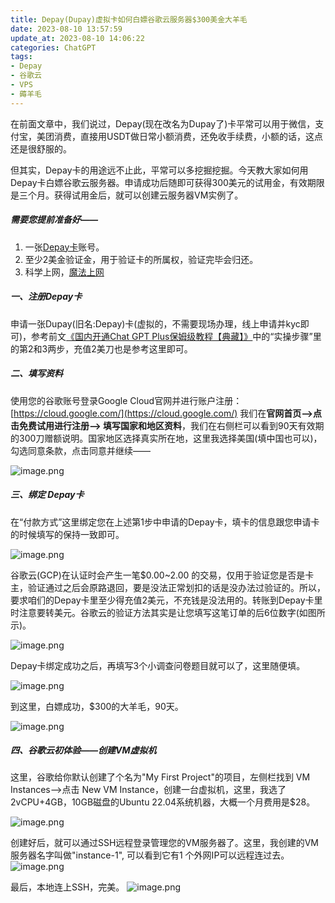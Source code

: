 ```yaml
---
title: Depay(Dupay)虚拟卡如何白嫖谷歌云服务器$300美金大羊毛
date: 2023-08-10 13:57:59
update_at: 2023-08-10 14:06:22
categories: ChatGPT
tags: 
- Depay 
- 谷歌云
- VPS
- 薅羊毛
---
```


在前面文章中，我们说过，Depay(现在改名为Dupay了)卡平常可以用于微信，支付宝，美团消费，直接用USDT做日常小额消费，还免收手续费，小额的话，这点还是很舒服的。  

但其实，Depay卡的用途远不止此，平常可以多挖掘挖掘。今天教大家如何用Depay卡白嫖谷歌云服务器。申请成功后随即可获得300美元的试用金，有效期限是三个月。获得试用金后，就可以创建云服务器VM实例了。

##### 需要您提前准备好——
1. 一张[Depay卡](https://dupay.one/web-app/register-h5?invitCode=hmXfgp&lang=zh-cn)账号。
3. 至少2美金验证金，用于验证卡的所属权，验证完毕会归还。
4. 科学上网，[魔法上网](https://bat.vpnb.net/register?code=9110b9d7)

##### 一、注册Depay卡
申请一张Dupay(旧名:Depay)卡(虚拟的，不需要现场办理，线上申请并kyc即可)，参考前文[《国内开通Chat GPT Plus保姆级教程【典藏】》](https://chatgpt-plus.github.io/chatgpt-plus/)中的“实操步骤”里的第2和3两步，充值2美刀也是参考这里即可。

##### 二、填写资料
使用您的谷歌账号登录Google Cloud官网并进行账户注册：[https://cloud.google.com/](https://cloud.google.com/) 
我们在**官网首页-->点击免费试用进行注册--> 填写国家和地区资料**，我们在右侧栏可以看到90天有效期的300刀赠额说明。国家地区选择真实所在地，这里我选择美国(填中国也可以)，勾选同意条款，点击同意并继续——

![image.png](https://gcore.jsdelivr.net/gh/btcltceth/blogassets@latest/c/img/gce-depay-1.png)


##### 三、绑定 Depay卡
在“付款方式”这里绑定您在上述第1步中申请的Depay卡，填卡的信息跟您申请卡的时候填写的保持一致即可。

![image.png](https://gcore.jsdelivr.net/gh/btcltceth/blogassets@latest/c/img/gce-depay-2.png)

谷歌云(GCP)在认证时会产生一笔$0.00~2.00 的交易，仅用于验证您是否是卡主，验证通过之后会原路退回，要是没法正常划扣的话是没办法过验证的。所以，要求咱们的Depay卡里至少得充值2美元，不充钱是没法用的。转账到Depay卡里时注意要转美元。谷歌云的验证方法其实是让您填写这笔订单的后6位数字(如图所示)。

![image.png](https://gcore.jsdelivr.net/gh/btcltceth/blogassets@latest/c/img/gce-depay-3.png)

Depay卡绑定成功之后，再填写3个小调查问卷题目就可以了，这里随便填。

![image.png](https://gcore.jsdelivr.net/gh/btcltceth/blogassets@latest/c/img/gce-depay-4.png)

到这里，白嫖成功，$300的大羊毛，90天。

![image.png](https://gcore.jsdelivr.net/gh/btcltceth/blogassets@latest/c/img/gce-depay-5.png)

##### 四、谷歌云初体验——创建VM虚拟机
这里，谷歌给你默认创建了个名为"My First Project"的项目，左侧栏找到 VM Instances-->点击 New VM Instance，创建一台虚拟机，这里，我选了2vCPU+4GB，10GB磁盘的Ubuntu 22.04系统机器，大概一个月费用是$28。

![image.png](https://gcore.jsdelivr.net/gh/btcltceth/blogassets@latest/c/img/gce-depay-6.png)

创建好后，就可以通过SSH远程登录管理您的VM服务器了。这里，我创建的VM服务器名字叫做"instance-1", 可以看到它有1 个外网IP可以远程连过去。
![image.png](https://gcore.jsdelivr.net/gh/btcltceth/blogassets@latest/c/img/gce-depay-7.png)

最后，本地连上SSH，完美。
![image.png](https://gcore.jsdelivr.net/gh/btcltceth/blogassets@latest/c/img/gce-depay-8.png)
